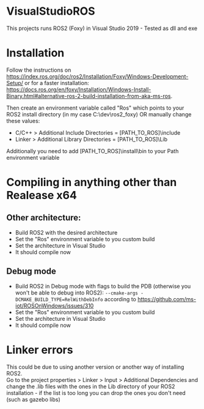 # VisualStudioROS
This projects runs ROS2 (Foxy) in Visual Studio 2019 - Tested as dll and exe

# Installation

Follow the instructions on https://index.ros.org/doc/ros2/Installation/Foxy/Windows-Development-Setup/ or for a faster installation: https://docs.ros.org/en/foxy/Installation/Windows-Install-Binary.html#alternative-ros-2-build-installation-from-aka-ms-ros.

Then create an environment variable called "Ros" which points to your ROS2 install directory (in my case C:\dev\ros2_foxy) OR manually change these values:
 
- C/C++ > Additional Include Directories = [PATH_TO_ROS]\include
- Linker > Additional Library Directories = [PATH_TO_ROS]\Lib

Additionally you need to add [PATH_TO_ROS]\install\bin to your Path environment variable

# Compiling in anything other than Realease x64

## Other architecture: 
- Build ROS2 with the desired architecture
- Set the "Ros" environment variable to you custom build
- Set the architecture in Visual Studio
- It should compile now

## Debug mode
- Build ROS2 in Debug mode with flags to build the PDB (otherwise you won't be able to debug into ROS2): ``` --cmake-args -DCMAKE_BUILD_TYPE=RelWithDebInfo ``` according to https://github.com/ms-iot/ROSOnWindows/issues/310
- Set the "Ros" environment variable to you custom build
- Set the architecture in Visual Studio
- It should compile now

# Linker errors

This could be due to using another version or another way of installing ROS2.  
Go to the project properties > Linker > Input > Additional Dependencies and change the .lib files with the ones in the Lib directory of your ROS2 installation - if the list is too long you can drop the ones you don't need (such as gazebo libs)
